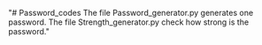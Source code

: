 "# Password_codes
    The file Password_generator.py generates one password.
    The file Strength_generator.py check how strong is the password." 
